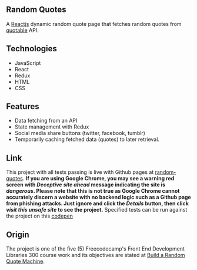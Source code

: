 ## Random Quotes

A [Reactjs](https://reactjs.org) dynamic random quote page that fetches random quotes from [quotable](https://github.com/lukePeavey/quotable) API.

## Technologies

- JavaScript
- React
- Redux
- HTML
- CSS

## Features

- Data fetching from an API
- State management with Redux
- Social media share buttons (twitter, facebook, tumblr)
- Temporarily caching fetched data (quotes) to later retrieval.

## Link

This project with all tests passing is live with Github pages at [random-quotes](https://niranad.github.io/random-quotes). **If you are using Google Chrome, you may see a warning red screen with _Deceptive site ahead_ message indicating the site is _dangerous_. Please note that this is not true as Google Chrome cannot accurately discern a website with no backend logic such as a Github page from phishing attacks. Just ignore and click the _Details_ button, then click _visit this unsafe site_ to see the project.** Specified tests can be run against the project on this [codepen](https://codepen.io/niranad/full/RwpGEGM)

## Origin

The project is one of the five (5) Freecodecamp's Front End Development Libraries 300 course work and its objectives are stated at [Build a Random Quote Machine](https://www.freecodecamp.org/learn/front-end-development-libraries/front-end-development-libraries-projects/build-a-random-quote-machine).
